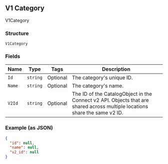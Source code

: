 ## V1 Category

V1Category

### Structure

`V1Category`

### Fields

| Name | Type | Tags | Description |
|  --- | --- | --- | --- |
| `Id` | `string` | Optional | The category's unique ID. |
| `Name` | `string` | Optional | The category's name. |
| `V2Id` | `string` | Optional | The ID of the CatalogObject in the Connect v2 API. Objects that are shared across multiple locations share the same v2 ID. |

### Example (as JSON)

```json
{
  "id": null,
  "name": null,
  "v2_id": null
}
```

